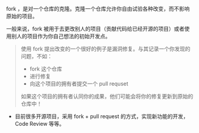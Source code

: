 fork ，是对一个仓库的克隆。克隆一个仓库允许你自由试验各种改变，而不影响原始的项目。

一般来说，fork 被用于去更改别人的项目（贡献代码给已经开源的项目）或者使用别人的项目作为你自己想法的初始开发点。

> 使用 fork 提出改变的一个很好的例子是漏洞修复。与其记录一个你发现的问题，不如：
>
> - fork 这个仓库
> - 进行修复
> - 向这个项目的拥有者提交一个 pull requset
>
> 如果这个项目的拥有者认同你的成果，他们可能会将你的修复更新到原始的仓库中！

- 目前很多开源项目，采用 fork + pull request 的方式，实现新功能的开发，Code Review 等等。